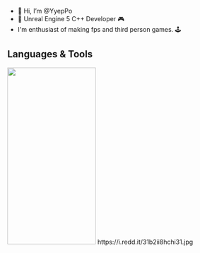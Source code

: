 - 👋 Hi, I’m @YyepPo
- 🚀 Unreal Engine 5 C++ Developer 🎮
- I'm enthusiast of making fps and third person games. 🕹️

## Languages & Tools
<img src="https://camo.githubusercontent.com/..." data-canonical-src="https://gyazo.com/eb5c5741b6a9a16c692170a41a49c858.png" width="200" height="400" />
https://i.redd.it/31b2ii8hchi31.jpg
<!---
YyepPo/YyepPo is a ✨ special ✨ repository because its `README.md` (this file) appears on your GitHub profile.
You can click the Preview link to take a look at your changes.
--->
